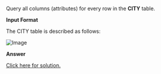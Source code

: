 Query all columns (attributes) for every row in the **CITY** table.

**Input Format**

The CITY table is described as follows:

![Image](https://s3.amazonaws.com/hr-challenge-images/8137/1449729804-f21d187d0f-CITY.jpg)

**Answer**

[Click here for solution.](https://github.com/Autumn-grass/hackerrank_sql_practice/blob/master/Easy/Basic%20selection/A3.sql)
